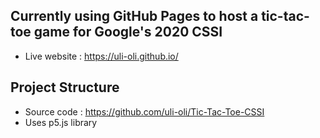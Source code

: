 ## Currently using GitHub Pages to host a tic-tac-toe game for Google's 2020 CSSI
* Live website : https://uli-oli.github.io/
## Project Structure
* Source code : https://github.com/uli-oli/Tic-Tac-Toe-CSSI
* Uses p5.js library
